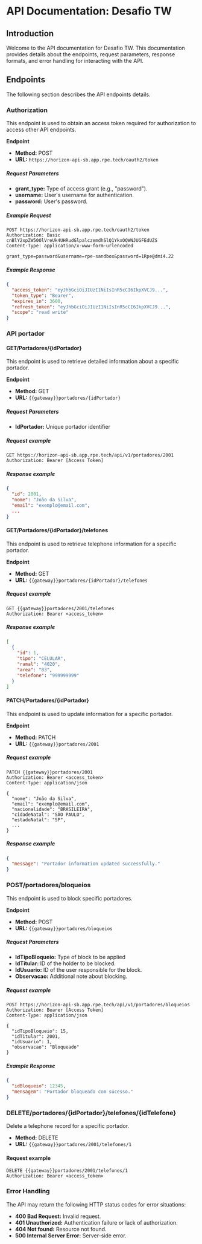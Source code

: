 # API Documentation: Desafio TW

## Introduction

Welcome to the API documentation for Desafio TW. This documentation provides details about the endpoints, request parameters, response formats, and error handling for interacting with the API.

## Endpoints

The following section describes the API endpoints details. 

### Authorization

This endpoint is used to obtain an access token required for authorization to access other API endpoints.

**Endpoint**  

- **Method:** POST
- **URL:** `https://horizon-api-sb.app.rpe.tech/oauth2/token`

##### Request Parameters

- **grant_type:** Type of access grant (e.g., "password").
- **username:** User's username for authentication.
- **password:** User's password.

##### Example Request

```
POST https://horizon-api-sb.app.rpe.tech/oauth2/token
Authorization: Basic cnBlY2xpZW50OlVreUk4UHRudGlpalczemdhSlQ1YkxOQWNJUGFEdUZS
Content-Type: application/x-www-form-urlencoded

grant_type=password&username=rpe-sandbox&password=1Rpe@dmi4.22
```

##### Example Response  

```json
{
  "access_token": "eyJhbGciOiJIUzI1NiIsInR5cCI6IkpXVCJ9...",
  "token_type": "Bearer",
  "expires_in": 3600,
  "refresh_token": "eyJhbGciOiJIUzI1NiIsInR5cCI6IkpXVCJ9...",
  "scope": "read write"
}

```
### API portador  

#### GET/Portadores/{idPortador}

This endpoint is used to retrieve detailed information about a specific portador.

**Endpoint**   

- **Method:** GET
- **URL:** `{{gateway}}portadores/{idPortador}`

##### Request Parameters  

- **IdPortador:** Unique portador identifier

##### Request example 

```
GET https://horizon-api-sb.app.rpe.tech/api/v1/portadores/2001
Authorization: Bearer [Access Token]
```

##### Response example 

```json
{
  "id": 2001,
  "nome": "João da Silva",
  "email": "exemplo@email.com",
  ...
}
```

#### GET/Portadores/{idPortador}/telefones

This endpoint is used to retrieve telephone information for a specific portador.

**Endpoint**  

- **Method:** GET
- **URL:** `{{gateway}}portadores/{idPortador}/telefones`  

##### Request example

```
GET {{gateway}}portadores/2001/telefones
Authorization: Bearer <access_token>
```

##### Response example

```json
[
  {
    "id": 1,
    "tipo": "CELULAR",
    "ramal": "4020",
    "area": "83",
    "telefone": "999999999"
  }
]
```

#### PATCH/Portadores/{idPortador}

This endpoint is used to update information for a specific portador.

**Endpoint**  

- **Method:** PATCH
- **URL:** `{{gateway}}portadores/2001`  

##### Request example

```
PATCH {{gateway}}portadores/2001
Authorization: Bearer <access_token>
Content-Type: application/json

{
  "nome": "João da Silva",
  "email": "exemplo@email.com",
  "nacionalidade": "BRASILEIRA",
  "cidadeNatal": "SÃO PAULO",
  "estadoNatal": "SP",
  ...
}
```

##### Response example

```json
{
  "message": "Portador information updated successfully."
}
```


### POST/portadores/bloqueios

This endpoint is used to block specific portadores.

**Endpoint**  

- **Method:** POST
- **URL:** `{{gateway}}portadores/bloqueios`

##### Request Parameters

- **IdTipoBloqueio:** Type of block to be applied
- **IdTitular:** ID of the holder to be blocked.
- **IdUsuario:** ID of the user responsible for the block.
- **Observacao:** Additional note about blocking.

##### Request example 

```
POST https://horizon-api-sb.app.rpe.tech/api/v1/portadores/bloqueios
Authorization: Bearer [Access Token]
Content-Type: application/json

{
  "idTipoBloqueio": 15,
  "idTitular": 2001,
  "idUsuario": 1,
  "observacao": "Bloqueado"
}
```

##### Example Response

```json
{
  "idBloqueio": 12345,
  "mensagem": "Portador bloqueado com sucesso."
}
```

### DELETE/portadores/{idPortador}/telefones/{idTelefone}

Delete a telephone record for a specific portador.

- **Method:** DELETE
- **URL:** `{{gateway}}portadores/2001/telefones/1`

#### Request example

```
DELETE {{gateway}}portadores/2001/telefones/1
Authorization: Bearer <access_token>
```

### Error Handling

The API may return the following HTTP status codes for error situations:

- **400 Bad Request:** Invalid request.
- **401 Unauthorized:** Authentication failure or lack of authorization.
- **404 Not found:** Resource not found.
- **500 Internal Server Error:** Server-side error.

